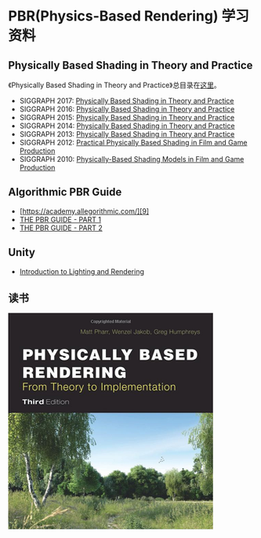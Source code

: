 # PBR(Physics-Based Rendering) 学习资料


## Physically Based Shading in Theory and Practice

《Physically Based Shading in Theory and Practice》总目录在[这里][1]。

 * SIGGRAPH 2017: [Physically Based Shading in Theory and Practice][8]
 * SIGGRAPH 2016: [Physically Based Shading in Theory and Practice][7]
 * SIGGRAPH 2015: [Physically Based Shading in Theory and Practice][6]
 * SIGGRAPH 2014: [Physically Based Shading in Theory and Practice][5]
 * SIGGRAPH 2013: [Physically Based Shading in Theory and Practice][4]
 * SIGGRAPH 2012: [Practical Physically Based Shading in Film and Game Production][3]
 * SIGGRAPH 2010: [Physically-Based Shading Models in Film and Game Production][2]


## Algorithmic PBR Guide

 * [https://academy.allegorithmic.com/][9]
 * [THE PBR GUIDE - PART 1][10]
 * [THE PBR GUIDE - PART 2][11]


## Unity

 * [Introduction to Lighting and Rendering][12]


## 读书

![](images/2019_02_22_learning_pbr/pbr_book.png)



[1]:https://blog.selfshadow.com/publications/
[2]:http://renderwonk.com/publications/s2010-shading-course/
[3]:https://blog.selfshadow.com/publications/s2012-shading-course/
[4]:https://blog.selfshadow.com/publications/s2013-shading-course/
[5]:https://blog.selfshadow.com/publications/s2014-shading-course/
[6]:https://blog.selfshadow.com/publications/s2015-shading-course/
[7]:https://blog.selfshadow.com/publications/s2016-shading-course/
[8]:https://blog.selfshadow.com/publications/s2017-shading-course/
[9]:https://academy.allegorithmic.com/
[10]:https://academy.allegorithmic.com/courses/the-pbr-guide-part-1
[11]:https://academy.allegorithmic.com/courses/the-pbr-guide-part-2
[12]:https://unity3d.com/cn/learn/tutorials/topics/graphics/introduction-lighting-and-rendering
